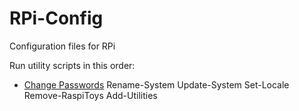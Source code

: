 # RPi-Config
Configuration files for RPi

Run utility scripts in this order:
  - [Change Passwords](#Change-Passwords-Script)
  Rename-System
  Update-System
  Set-Locale
  Remove-RaspiToys
  Add-Utilities 
  
